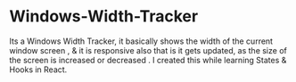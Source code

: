# Windows-Width-Tracker

Its a Windows Width Tracker, it basically shows the width of the current window screen , & it is responsive also that is it gets updated, as the size of the screen is increased or decreased . I created this while learning States & Hooks in React.
